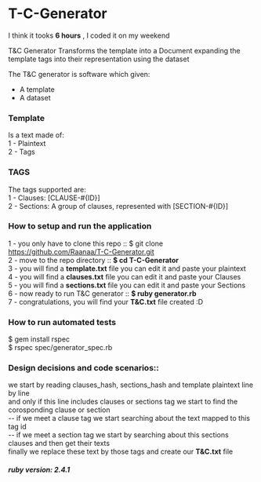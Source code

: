 # T-C-Generator

I think it tooks **6 hours** , I coded it on my weekend

T&C Generator Transforms the template into a Document expanding the template tags into their representation using the dataset

The T&C generator is software which given:    
- A template
- A dataset

### Template 
Is a text made of:       
 1 - Plaintext         
 2 - Tags

### TAGS   
The tags supported are:   
1 - Clauses: [CLAUSE-#{ID}]         
2 - Sections: A group of clauses, represented with [SECTION-#{ID}]

### How to setup and run the application
   1 - you only have to clone this repo ::  $ git clone https://github.com/Raanaa/T-C-Generator.git         
   2 - move to the repo directory :: **$ cd T-C-Generator**           
   3 - you will find a **template.txt** file you can edit it and paste your plaintext         
   4 - you will find a **clauses.txt** file you can edit it and paste your Clauses           
   5 - you will find a **sections.txt** file you can edit it and paste your Sections          
   6 - now ready to run T&C generator :: **$ ruby generator.rb**                  
   7 - congratulations, you will find your **T&C.txt** file created :D               
   
### How to run automated tests
   $ gem install rspec           
   $ rspec spec/generator_spec.rb            
   
### Design decisions and code scenarios::
we start by reading clauses_hash, sections_hash and template plaintext line by line     
and only if this line includes clauses or sections tag we start to find the corosponding clause or section     
-- if we meet a clause tag we start searching about the text mapped to this tag id       
-- if we meet a section tag we start by searching about this sections clauses and then get their texts      
finally we replace these text by those tags and create our **T&C.txt** file     


##### ruby version: 2.4.1
